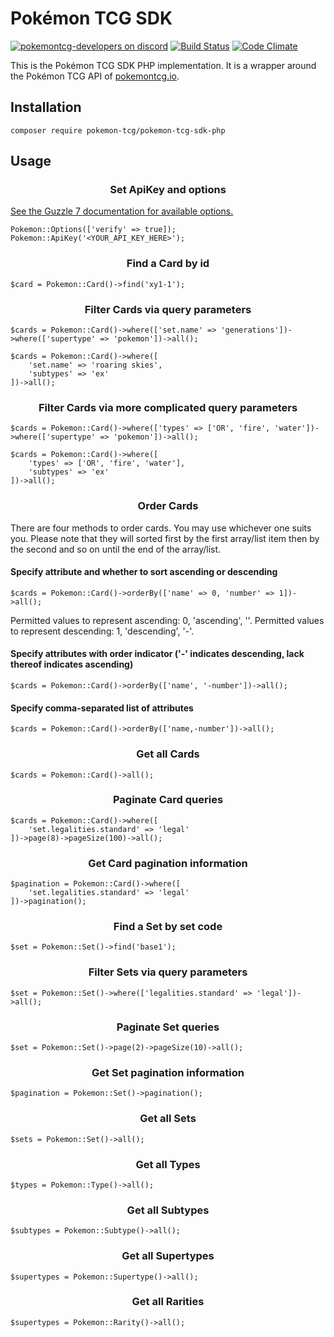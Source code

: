 # Pokémon TCG SDK

[![pokemontcg-developers on discord](https://img.shields.io/badge/discord-pokemontcg--developers-738bd7.svg)](https://discord.gg/dpsTCvg)
[![Build Status](https://travis-ci.org/PokemonTCG/pokemon-tcg-sdk-php.svg?branch=master)](https://travis-ci.org/PokemonTCG/pokemon-tcg-sdk-php)
[![Code Climate](https://codeclimate.com/github/PokemonTCG/pokemon-tcg-sdk-php/badges/gpa.svg)](https://codeclimate.com/github/PokemonTCG/pokemon-tcg-sdk-php)

This is the Pokémon TCG SDK PHP implementation. It is a wrapper around the Pokémon TCG API of [pokemontcg.io](http://pokemontcg.io/).

## Installation
    
    composer require pokemon-tcg/pokemon-tcg-sdk-php
    
## Usage
    
### <p align="center">Set ApiKey and options</p>
[See the Guzzle 7 documentation for available options.](https://docs.guzzlephp.org/en/stable/request-options.html)
    
    Pokemon::Options(['verify' => true]);
    Pokemon::ApiKey('<YOUR_API_KEY_HERE>');

### <p align="center">Find a Card by id</p>

    $card = Pokemon::Card()->find('xy1-1');
    
### <p align="center">Filter Cards via query parameters</p>

    $cards = Pokemon::Card()->where(['set.name' => 'generations'])->where(['supertype' => 'pokemon'])->all();
    
    $cards = Pokemon::Card()->where([
        'set.name' => 'roaring skies',
        'subtypes' => 'ex'
    ])->all();
    
### <p align="center">Filter Cards via more complicated query parameters</p>

    $cards = Pokemon::Card()->where(['types' => ['OR', 'fire', 'water'])->where(['supertype' => 'pokemon'])->all();
    
    $cards = Pokemon::Card()->where([
        'types' => ['OR', 'fire', 'water'],
        'subtypes' => 'ex'
    ])->all();
    
### <p align="center">Order Cards</p>

There are four methods to order cards. You may use whichever one suits you. Please note that they will sorted first by the first array/list item then by the second and so on until the end of the array/list.

#### Specify attribute and whether to sort ascending or descending
    $cards = Pokemon::Card()->orderBy(['name' => 0, 'number' => 1])->all();

Permitted values to represent ascending: 0, 'ascending', ''.
Permitted values to represent descending: 1, 'descending', '-'.

#### Specify attributes with order indicator ('-' indicates descending, lack thereof indicates ascending)
    $cards = Pokemon::Card()->orderBy(['name', '-number'])->all();
    
#### Specify comma-separated list of attributes
    $cards = Pokemon::Card()->orderBy(['name,-number'])->all();
    
### <p align="center">Get all Cards</p>

    $cards = Pokemon::Card()->all();
    
### <p align="center">Paginate Card queries</p>

    $cards = Pokemon::Card()->where([
        'set.legalities.standard' => 'legal'
    ])->page(8)->pageSize(100)->all();
    
### <p align="center">Get Card pagination information</p>

    $pagination = Pokemon::Card()->where([
        'set.legalities.standard' => 'legal'
    ])->pagination();
    
### <p align="center">Find a Set by set code</p>

    $set = Pokemon::Set()->find('base1');
    
### <p align="center">Filter Sets via query parameters</p>

    $set = Pokemon::Set()->where(['legalities.standard' => 'legal'])->all();
    
### <p align="center">Paginate Set queries</p>

    $set = Pokemon::Set()->page(2)->pageSize(10)->all();
    
### <p align="center">Get Set pagination information</p>

    $pagination = Pokemon::Set()->pagination();
    
### <p align="center">Get all Sets</p>

    $sets = Pokemon::Set()->all();
    
### <p align="center">Get all Types</p>

    $types = Pokemon::Type()->all();
    
### <p align="center">Get all Subtypes</p>

    $subtypes = Pokemon::Subtype()->all();
    
### <p align="center">Get all Supertypes</p>

    $supertypes = Pokemon::Supertype()->all();
    
### <p align="center">Get all Rarities</p>

    $supertypes = Pokemon::Rarity()->all();
    
